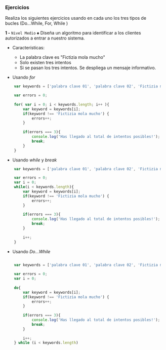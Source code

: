 ### Ejercicios

Realiza los siguientes ejercicios usando en cada uno los tres tipos de bucles (Do...While, For, While )

**1 -** `Nivel Medio` :spades: Diseña un algoritmo para identificar a los clientes autorizados a entrar a nuestro sistema.
- Características:
	- La palabra clave es "Fictizia mola mucho"
	- Solo existen tres intentos
	- Si se pasan los tres intentos. Se despliega un mensaje informativo.

- Usando *for*
```javascript
	var keywords = ['palabra clave 01', 'palabra clave 02', 'Fictizia mola mucho', 'palabra clave 03', 'palabra clave 04', 'palabra clave 05', 'palabra clave 06', 'palabra clave 07', 'palabra clave 08', 'palabra clave 09', 'palabra clave 10', ]

    var errors = 0;
    
    for( var i = 0; i < keywords.length; i++ ){
        var keyword = keywords[i];
        if(keyword !== 'Fictizia mola mucho') {
            errors++;
        }
        
        if(errors === 3){
            console.log('Has llegado al total de intentos posibles!');
            break;
        }
    }
```

- Usando *while* y *break*
```javascript
	var keywords = ['palabra clave 01', 'palabra clave 02', 'Fictizia mola mucho', 'palabra clave 03', 'palabra clave 04', 'palabra clave 05', 'palabra clave 06', 'palabra clave 07', 'palabra clave 08', 'palabra clave 09', 'palabra clave 10', ]

    var errors = 0;
    var i = 0;
    while(i < keywords.length){
        var keyword = keywords[i];
        if(keyword !== 'Fictizia mola mucho') {
            errors++;
        }
        
        if(errors === 3){
            console.log('Has llegado al total de intentos posibles!');
            break;
        }
        
        i++;
    }
```

- Usando *Do...While*
```javascript
	
	var keywords = ['palabra clave 01', 'palabra clave 02', 'Fictizia mola mucho', 'palabra clave 03', 'palabra clave 04', 'palabra clave 05', 'palabra clave 06', 'palabra clave 07', 'palabra clave 08', 'palabra clave 09', 'palabra clave 10', ]

    var errors = 0;
    var i = 0;
    
    do{
        var keyword = keywords[i];
        if(keyword !== 'Fictizia mola mucho') {
            errors++;
        }
        
        if(errors === 3){
            console.log('Has llegado al total de intentos posibles!');
            break;
        }
        
        i++;
    } while (i < keywords.length)
```